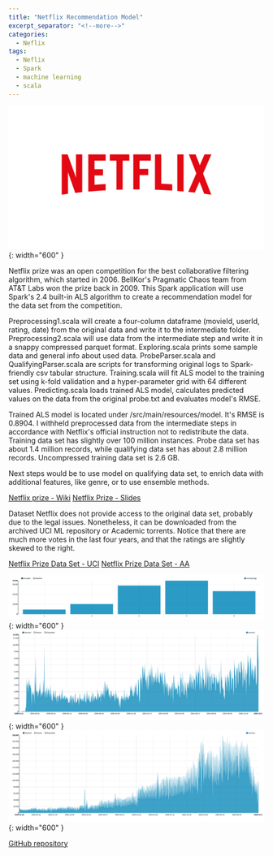 ```yaml
---
title: "Netflix Recommendation Model"
excerpt_separator: "<!--more-->"
categories:
  - Neflix
tags:
  - Neflix
  - Spark
  - machine learning
  - scala
---
```


![alt text](https://raw.githubusercontent.com/matkosoric/Netflix-Recommendation-System/master/src/main/resources/images/netflix-logo.png?raw=true "Title"){: width="600" }

Netflix prize was an open competition for the best collaborative filtering algorithm, which started in 2006. BellKor's Pragmatic Chaos team from AT&T Labs won the prize back in 2009. This Spark application will use Spark's 2.4 built-in ALS algorithm to create a recommendation model for the data set from the competition.

<!--more-->

Preprocessing1.scala will create a four-column dataframe (movieId, userId, rating, date) from the original data and write it to the intermediate folder. Preprocessing2.scala will use data from the intermediate step and write it in a snappy compressed parquet format. Exploring.scala prints some sample data and general info about used data. ProbeParser.scala and QualifyingParser.scala are scripts for transforming original logs to Spark-friendly csv tabular structure. Training.scala will fit ALS model to the training set using k-fold validation and a hyper-parameter grid with 64 different values. Predicting.scala loads trained ALS model, calculates predicted values on the data from the original probe.txt and evaluates model's RMSE.

Trained ALS model is located under /src/main/resources/model. It's RMSE is 0.8904. I withheld preprocessed data from the intermediate steps in accordance with Netflix's official instruction not to redistribute the data. Training data set has slightly over 100 million instances. Probe data set has about 1.4 million records, while qualifying data set has about 2.8 million records. Uncompressed training data set is 2.6 GB.

Next steps would be to use model on qualifying data set, to enrich data with additional features, like genre, or to use ensemble methods.

[Netflix prize - Wiki](https://en.wikipedia.org/wiki/Netflix_Prize)
[Netflix Prize - Slides](http://courses.washington.edu/css581/lecture_slides/09a_Netflix_Prize.pdf)

Dataset
Netflix does not provide access to the original data set, probably due to the legal issues. Nonetheless, it can be downloaded from the archived UCI ML repository or Academic torrents. Notice that there are much more votes in the last four years, and that the ratings are slightly skewed to the right.

[Netflix Prize Data Set - UCI](https://web.archive.org/web/20090925184737/http://archive.ics.uci.edu/ml/datasets/Netflix+Prize)
[Netflix Prize Data Set - AA](https://academictorrents.com/details/9b13183dc4d60676b773c9e2cd6de5e5542cee9a)


![alt text](https://raw.githubusercontent.com/matkosoric/Netflix-Recommendation-System/master/src/main/resources/images/netflix-rating-distribution.png?raw=true "Title"){: width="600" }
![alt text](https://raw.githubusercontent.com/matkosoric/Netflix-Recommendation-System/master/src/main/resources/images/netflix-time-series-1.png?raw=true "Title"){: width="600" }
![alt text](https://raw.githubusercontent.com/matkosoric/Netflix-Recommendation-System/master/src/main/resources/images/netflix-time-series-2.png?raw=true "Title"){: width="600" }

[GitHub repository](https://github.com/matkosoric/Netflix-Recommendation-System)
